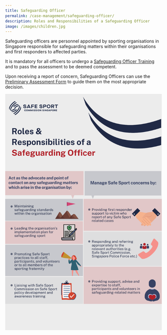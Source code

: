 ```yaml
---
title: Safeguarding Officer
permalink: /case-management/safeguarding-officer/
description: Roles and Responsibilities of a Safeguarding Officer
image: /images/children.jpg
---
```

Safeguarding officers are personnel appointed by sporting organisations in Singapore responsible for safeguarding matters within their organisations and first responders to affected parties.

It is mandatory for all officers to undergo a [Safeguarding Officer Training](https://www.safesport.sg/training-and-education/so-training) and to pass the assessment to be deemed competent. 

Upon receiving a report of concern, Safeguarding Officers can use the  [Preliminary Assessment Form](https://go.gov.sg/preliminaryassessment) to guide them on the most appropriate decision.

![Alt text for image on Isomer site](/images/Safeguarding%20roles_high_res.png)